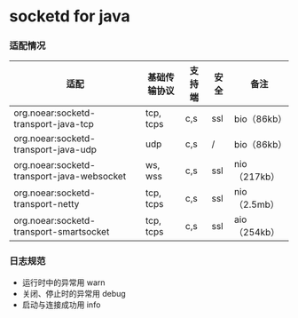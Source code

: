 # socketd for java


### 适配情况

| 适配                                        | 基础传输协议      | 支持端 | 安全  | 备注         |
|-------------------------------------------|-----------|-----|-----|------------|
| org.noear:socketd-transport-java-tcp      | tcp, tcps | c,s | ssl | bio（86kb）  |
| org.noear:socketd-transport-java-udp      | udp       | c,s | /   | bio（86kb）  |
| org.noear:socketd-transport-java-websocket | ws, wss   | c,s | ssl | nio（217kb） |
| org.noear:socketd-transport-netty         | tcp, tcps | c,s | ssl | nio（2.5mb） |
| org.noear:socketd-transport-smartsocket   | tcp, tcps | c,s | ssl | aio（254kb） |

### 日志规范

* 运行时中的异常用 warn
* 关闭、停止时的异常用 debug
* 启动与连接成功用 info


